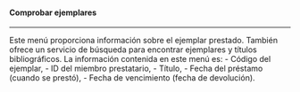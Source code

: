 #### Comprobar ejemplares
<hr>
Este menú proporciona información sobre el ejemplar prestado. También ofrece un servicio de búsqueda para encontrar ejemplares y títulos bibliográficos. La información contenida en este menú es: 
- Código del ejemplar, 
- ID del miembro prestatario, 
- Título, 
- Fecha del préstamo (cuando se prestó), 
- Fecha de vencimiento (fecha de devolución).